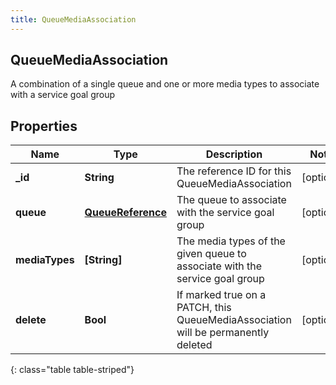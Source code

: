 ```yaml
---
title: QueueMediaAssociation
---
```

## QueueMediaAssociation
A combination of a single queue and one or more media types to associate with a service goal group

## Properties

|Name | Type | Description | Notes|
|------------ | ------------- | ------------- | -------------|
| **_id** | **String** | The reference ID for this QueueMediaAssociation | [optional] |
| **queue** | [**QueueReference**](QueueReference.html) | The queue to associate with the service goal group | [optional] |
| **mediaTypes** | **[String]** | The media types of the given queue to associate with the service goal group | [optional] |
| **delete** | **Bool** | If marked true on a PATCH, this QueueMediaAssociation will be permanently deleted | [optional] |
{: class="table table-striped"}


